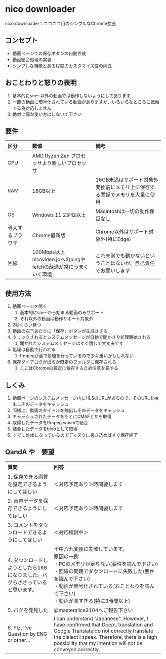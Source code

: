# nico downloader

nico downloader：ニコニコ用のシンプルなChrome拡張

## コンセプト
- 動画ページでの保存ボタンの自動作成
- 動画結合処理の実装
- シンプルな機能とある程度のカスタマイズ性の両立

## おことわりと怒りの表明
1. 基本的にsm～以外の動画では動作しないようにしてあります
1. 一部の動画に暗号化されている動画がありますが、いろいろなところに抵触する為対応しません
1. 絶対に邪な使い方はしないで下さい

## 要件
|区分|数値|備考|
|:---|:---|:---|
|CPU|AMD Ryzen Zen プロセッサより新しいプロセッサ||
|RAM|16GB以上|16GB未満はサポート対象外<br>変換前にメモリ上に保存する関係でメモリを大量に使用|
|OS|Windows 11 23H2以上|Macintoshは一切の動作保証なし|
|導入するブラウザ|Chrome最新版|Chrome以外はサポート対象外(特にEdge)|
|回線|100Mbps以上<br>nicovideo.jpへのpingやfetchの疎通が常にうまくいく環境|これ未満でも動かないということはないが、自己責任でお願いします|


## 使用方法
1. 動画ページを開く
    1. 基本的にsm～から始まる動画のみサポート
    1. それ以外の動画は動作サポート対象外
1. 2秒くらい待つ
1. 動画の右下あたりに「保存」ボタンが生成ささる
1. クリックされるとシステムメッセージが自動で開かさり処理開始される
    1. 開かれたシステムメッセージはすぐ閉じて大丈夫です
1. 処理は自動で行われる
    1. ffmpegが裏で処理を行っているので少々重いかもしれない
1. 保存ダイアログが出るか既定のフォルダに保存される
    1. ここはChromeの設定に依存するため注意を要する

## しくみ
1. 動画ページのシステムメッセージ内にHLSのURLがあるので、そのURLを抽出しそのデータをキャッシュ
1. 同様に、動画のタイトルを抽出しそのデータをキャッシュ
1. キャッシュされたデータをもとにCMAFとかを取得
1. 取得したデータをffmpeg.wasmで結合
1. 結合したデータをblobとして取得
1. すでにblobになっているのでディスクに書き込めばすぐ保存終了

## QandA や　要望
|質問                   |回答               |
|:-----                 |:-----             |
|1. 保存できる画質を設定できるようにしてほしい|＜対応予定あり＞時間要します|
|2. 音声データを保存できるようにしてほしい|＜対応予定あり＞時間要します|
|3. コメントをダウンロードできるようにしてほしい|＜対応検討中＞|
|4. ダウンロードしようとしたら1KBになりました。バグらささっていると思います。|十中八九変換に失敗しています。<br>原因の一例<br>・PCのメモリが足りない(要件を読んで下さい)<br>・回線の問題でダウンロードに失敗した(要件を読んで下さい)<br>・動画が暗号化されている(おことわりを読んで下さい)<br>・動画が長すぎる(特に3時間以上)|
|5. バグを発見した|@masteralice3104へご報告下さい|
|6. Plz, I've Question by ENG or other...|I can understand "Japanese". However, I have confirmed that DeepL translation and Google Translate do not correctly translate the dialect I speak. Therefore, there is a high possibility that my intention will not be conveyed correctly.|

